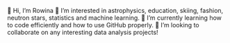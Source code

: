  👋 Hi, I’m Rowina 
👀 I’m interested in astrophysics, education, skiing, fashion, neutron stars, statistics and machine learning.
🌱 I’m currently learning how to code efficiently and how to use GitHub properly.
💞️ I’m looking to collaborate on any interesting data analysis projects!

<!---
rowina-n/rowina-n is a ✨ special ✨ repository because its `README.md` (this file) appears on your GitHub profile.
You can click the Preview link to take a look at your changes.
--->
